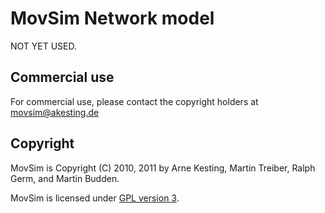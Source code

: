 MovSim Network model
=================================

NOT YET USED.


Commercial use
--------------

For commercial use, please contact the copyright holders at movsim@akesting.de


Copyright
---------

MovSim is Copyright (C) 2010, 2011 by Arne Kesting, Martin Treiber, Ralph Germ, and Martin Budden.

MovSim is licensed under [GPL version 3](https://github.com/movsim/movsim/blob/master/COPYING).

